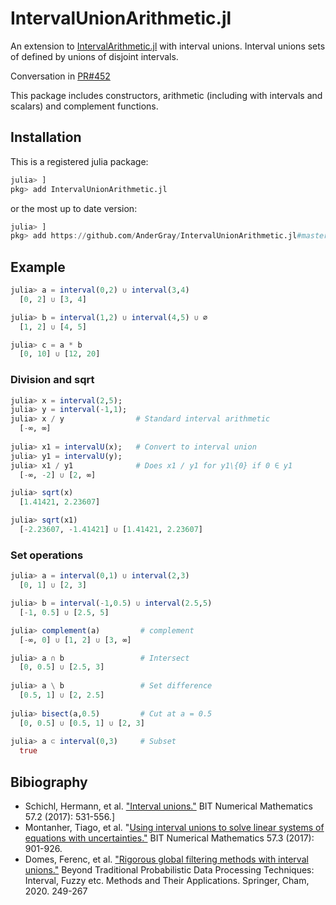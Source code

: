 # IntervalUnionArithmetic.jl

An extension to [IntervalArithmetic.jl](https://github.com/JuliaIntervals/IntervalArithmetic.jl) with interval unions. Interval unions sets of defined by unions of disjoint intervals.

Conversation in [PR#452](https://github.com/JuliaIntervals/IntervalArithmetic.jl/pull/452)

This package includes constructors, arithmetic (including with intervals and scalars) and complement functions.

## Installation

This is a registered julia package:

```Julia
julia> ]
pkg> add IntervalUnionArithmetic.jl
```

or the most up to date version:

```Julia
julia> ]
pkg> add https://github.com/AnderGray/IntervalUnionArithmetic.jl#master
```

## Example
  
  ```Julia
julia> a = interval(0,2) ∪ interval(3,4)
    [0, 2] ∪ [3, 4]

julia> b = interval(1,2) ∪ interval(4,5) ∪ ∅
    [1, 2] ∪ [4, 5]

julia> c = a * b 
    [0, 10] ∪ [12, 20]
  ```
  
### Division and sqrt

  ```Julia
julia> x = interval(2,5); 
julia> y = interval(-1,1);
julia> x / y                # Standard interval arithmetic
    [-∞, ∞]
    
julia> x1 = intervalU(x);   # Convert to interval union
julia> y1 = intervalU(y);
julia> x1 / y1              # Does x1 / y1 for y1\{0} if 0 ∈ y1
    [-∞, -2] ∪ [2, ∞]

julia> sqrt(x)
    [1.41421, 2.23607]

julia> sqrt(x1)
    [-2.23607, -1.41421] ∪ [1.41421, 2.23607]
  ```
### Set operations
  
  ```Julia
julia> a = interval(0,1) ∪ interval(2,3)
    [0, 1] ∪ [2, 3]

julia> b = interval(-1,0.5) ∪ interval(2.5,5)
    [-1, 0.5] ∪ [2.5, 5]

julia> complement(a)         # complement
    [-∞, 0] ∪ [1, 2] ∪ [3, ∞]

julia> a ∩ b                 # Intersect
    [0, 0.5] ∪ [2.5, 3]
    
julia> a \ b                 # Set difference
    [0.5, 1] ∪ [2, 2.5]
    
julia> bisect(a,0.5)         # Cut at a = 0.5
    [0, 0.5] ∪ [0.5, 1] ∪ [2, 3]
    
julia> a ⊂ interval(0,3)     # Subset
    true
  ```
## Bibiography

* Schichl, Hermann, et al. ["Interval unions."](https://link.springer.com/content/pdf/10.1007/s10543-016-0632-y.pdf) BIT Numerical Mathematics 57.2 (2017): 531-556.]
* Montanher, Tiago, et al. "[Using interval unions to solve linear systems of equations with uncertainties."](https://www.researchgate.net/publication/316372412_Using_interval_unions_to_solve_linear_systems_of_equations_with_uncertainties) BIT Numerical Mathematics 57.3 (2017): 901-926.
* Domes, Ferenc, et al. ["Rigorous global filtering methods with interval unions."](https://link.springer.com/chapter/10.1007/978-3-030-31041-7_14) Beyond Traditional Probabilistic Data Processing Techniques: Interval, Fuzzy etc. Methods and Their Applications. Springer, Cham, 2020. 249-267
